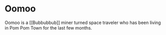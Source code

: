 # Oomoo

Oomoo is a [[Bubbubbub]] miner turned space traveler who has been living in Pom Pom Town for the last few months.